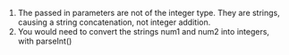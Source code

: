 1. The passed in parameters are not of the integer type. They are strings, causing a string concatenation, not integer addition.   
2. You would need to convert the strings num1 and num2 into integers, with parseInt()   
